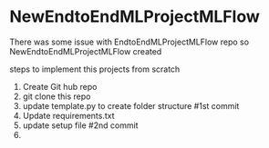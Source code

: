 # NewEndtoEndMLProjectMLFlow
There was some issue with EndtoEndMLProjectMLFlow repo so NewEndtoEndMLProjectMLFlow created

steps to implement this projects from scratch
1. Create Git hub repo 
2. git clone this repo 
3. update template.py to create folder structure #1st commit
4. Update requirements.txt 
5. update setup file  #2nd commit
6.